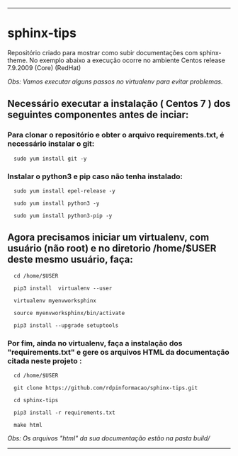 
------------------------------------------------------------------------------------


# sphinx-tips

Repositório criado para mostrar como subir documentações com sphinx-theme.
No exemplo abaixo a execução ocorre no ambiente Centos release 7.9.2009 (Core) (RedHat)

_Obs: Vamos executar  alguns passos no virtualenv para evitar problemas._

## Necessário executar a instalação ( Centos 7 ) dos seguintes componentes antes de inciar:


###  Para clonar o repositório e obter o arquivo requirements.txt, é necessário instalar o git:

``` 
  sudo yum install git -y
```


### Instalar o python3 e pip caso não tenha instalado:

``` 
  sudo yum install epel-release -y
``` 

``` 
  sudo yum install python3 -y
``` 

```
  sudo yum install python3-pip -y 
```
 
 
 ## Agora precisamos iniciar um virtualenv, com usuário (não root) e no diretorio /home/$USER deste mesmo usuário, faça:
 
``` 
  cd /home/$USER
```
``` 
  pip3 install  virtualenv --user
```
``` 
  virtualenv myenvworksphinx
```
``` 
  source myenvworksphinx/bin/activate
```
``` 
  pip3 install --upgrade setuptools
```
 
 
###  Por fim, ainda no virtualenv, faça a instalação dos "requirements.txt" e gere os arquivos HTML da documentação citada neste projeto :
 
 
``` 
  cd /home/$USER
```

```
  git clone https://github.com/rdpinformacao/sphinx-tips.git
``` 

```
  cd sphinx-tips
```
 
```
  pip3 install -r requirements.txt
``` 

```
  make html
``` 
 
 
 _Obs: Os arquivos "html" da sua documentação estão na pasta build/_
 
 
----------------------------------------------------------------------------------
